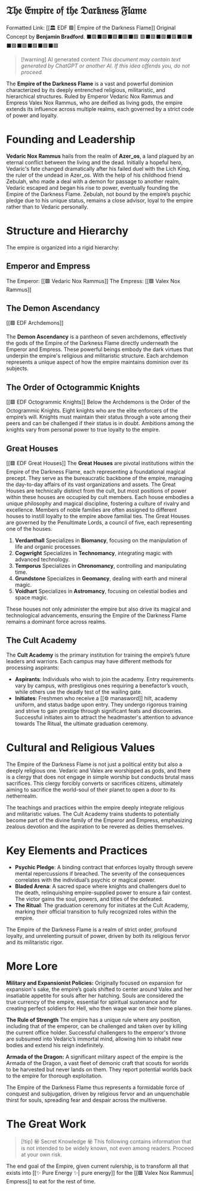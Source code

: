 # 𝔗𝔥𝔢 𝔈𝔪𝔭𝔦𝔯𝔢 𝔬𝔣 𝔱𝔥𝔢 𝔇𝔞𝔯𝔨𝔫𝔢𝔰𝔰 𝔉𝔩𝔞𝔪𝔢
Formatted Link: [[🏛 EDF 🟩| Empire of the Darkness Flame]]
Original Concept by **Benjamin Bradford**.
⬛🟩⬛🟩⬛🟩⬛🟩⬛🟩
🟩⬛🟩⬛🟩⬛🟩⬛🟩⬛
⬛🟩⬛🟩⬛🟩⬛🟩⬛🟩

> [!warning] AI generated content
> *This document may contain text generated by ChatGPT or another AI. If this idea offends you, do not proceed.*

The **Empire of the Darkness Flame** is a vast and powerful dominion characterized by its deeply entrenched religious, militaristic, and hierarchical structures. Ruled by Emperor Vedaric Nox Rammus and Empress Valex Nox Rammus, who are deified as living gods, the empire extends its influence across multiple realms, each governed by a strict code of power and loyalty.

# Founding and Leadership

**Vedaric Nox Rammus** hails from the realm of **Azer_os**, a land plagued by an eternal conflict between the living and the dead. Initially a hopeful hero, Vedaric's fate changed dramatically after his failed duel with the Lich King, the ruler of the undead in Azer_os. With the help of his childhood friend Zebulah, who made a deal with a demon for passage to another realm, Vedaric escaped and began his rise to power, eventually founding the Empire of the Darkness Flame. Zebulah, not bound by the empire’s psychic pledge due to his unique status, remains a close advisor, loyal to the empire rather than to Vedaric personally.


# Structure and Hierarchy

The empire is organized into a rigid hierarchy:

## Emperor and Empress
The Emperor: [[🟩 Vedaric Nox Rammus]]
The Empress: [[🟩 Valex Nox Rammus]]

## The Demon Ascendancy
[[🟩 EDF Archdemons]]

The **Demon Ascendancy** is a pantheon of seven archdemons, effectively the gods of the Empire of the Darkness Flame directly underneath the Emperor and Empress. These powerful beings embody the dark virtues that underpin the empire's religious and militaristic structure. Each archdemon represents a unique aspect of how the empire maintains dominion over its subjects.

## The Order of Octogrammic Knights
[[🟩 EDF Octogrammic Knights]]
Below the Archdemons is the Order of the Octogrammic Knights. Eight knights who are the elite enforcers of the empire’s will. Knights must maintain their status through a vote among their peers and can be challenged if their status is in doubt. Ambitions among the knights vary from personal power to true loyalty to the empire.

## Great Houses
[[🟩 EDF Great Houses]]
The **Great Houses** are pivotal institutions within the Empire of the Darkness Flame, each representing a foundational magical precept. They serve as the bureaucratic backbone of the empire, managing the day-to-day affairs of its vast organizations and assets. The Great Houses are technically distinct from the cult, but most positions of power within these houses are occupied by cult members. Each house embodies a unique philosophy and magical discipline, fostering a culture of rivalry and excellence. Members of noble families are often assigned to different houses to instill loyalty to the empire above familial ties. The Great Houses are governed by the Penultimate Lords, a council of five, each representing one of the houses.

1. **Verdanthall** Specializes in **Biomancy**, focusing on the manipulation of life and organic processes.
2. **Cogwright** Specializes in **Technomancy**, integrating magic with advanced technology.
3. **Temporus** Specializes in **Chronomancy**, controlling and manipulating time.
4. **Grundstone** Specializes in **Geomancy**, dealing with earth and mineral magic.
5. **Voidhart** Specializes in **Astromancy**, focusing on celestial bodies and space magic.

These houses not only administer the empire but also drive its magical and technological advancements, ensuring the Empire of the Darkness Flame remains a dominant force across realms.

## The Cult Academy
The **Cult Academy** is the primary institution for training the empire’s future leaders and warriors. Each campus may have different methods for processing aspirants:

- **Aspirants**: Individuals who wish to join the academy. Entry requirements vary by campus, with prestigious ones requiring a benefactor’s vouch, while others use the deadly test of the wailing gate.
- **Initiates**: Freshmen who receive a [[⚙ manasword]] hilt, academy uniform, and status badge upon entry. They undergo rigorous training and strive to gain prestige through significant feats and discoveries. Successful initiates aim to attract the headmaster's attention to advance towards The Ritual, the ultimate graduation ceremony.

# Cultural and Religious Values

The Empire of the Darkness Flame is not just a political entity but also a deeply religious one. Vedaric and Valex are worshipped as gods, and there is a clergy that does not engage in simple worship but conducts brutal mass sacrifices. This clergy forcibly converts or sacrifices citizens, ultimately aiming to sacrifice the world-soul of their planet to open a door to its netherrealm.

The teachings and practices within the empire deeply integrate religious and militaristic values. The Cult Academy trains students to potentially become part of the divine family of the Emperor and Empress, emphasizing zealous devotion and the aspiration to be revered as deities themselves.

# Key Elements and Practices

- **Psychic Pledge**: A binding contract that enforces loyalty through severe mental repercussions if breached. The severity of the consequences correlates with the individual’s psychic or magical power.
- **Bladed Arena**: A sacred space where knights and challengers duel to the death, relinquishing empire-supplied power to ensure a fair contest. The victor gains the soul, powers, and titles of the defeated.
- **The Ritual**: The graduation ceremony for initiates at the Cult Academy, marking their official transition to fully recognized roles within the empire.

The Empire of the Darkness Flame is a realm of strict order, profound loyalty, and unrelenting pursuit of power, driven by both its religious fervor and its militaristic rigor.

# More Lore
**Military and Expansionist Policies:**
Originally focused on expansion for expansion's sake, the empire’s goals shifted to center around Valex and her insatiable appetite for souls after her hatching. Souls are considered the true currency of the empire, essential for spiritual sustenance and for creating perfect soldiers for Hell, who then wage war on their home planes.

**The Rule of Strength**
The empire has a unique rule where any position, including that of the emperor, can be challenged and taken over by killing the current office holder. Successful challengers to the emperor's throne are subsumed into Vedaric’s immortal mind, allowing him to inhabit new bodies and extend his reign indefinitely.

**Armada of the Dragon:**
A significant military aspect of the empire is the Armada of the Dragon, a vast fleet of demonic craft that scouts for worlds to be harvested but never lands on them. They report potential worlds back to the empire for thorough exploitation.

The Empire of the Darkness Flame thus represents a formidable force of conquest and subjugation, driven by religious fervor and an unquenchable thirst for souls, spreading fear and despair across the multiverse.

# The Great Work
> [!tip] ㊙️ Secret Knowledge ㊙️
> This following contains information that is not intended to be widely known, not even among readers. Proceed at your own risk.

The end goal of the Empire, given current rulership, is to transform all that exists into [[✨ Pure Energy ✨| pure energy]] for the [[🟩 Valex Nox Rammus| Empress]] to eat for the rest of time.